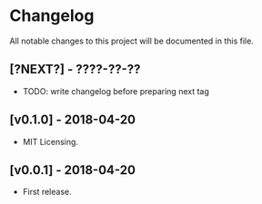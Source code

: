 # Changelog

All notable changes to this project will be documented in this file.

## [?NEXT?] - ????-??-??

- TODO: write changelog before preparing next tag

## [v0.1.0] - 2018-04-20

- MIT Licensing.

## [v0.0.1] - 2018-04-20

- First release.
